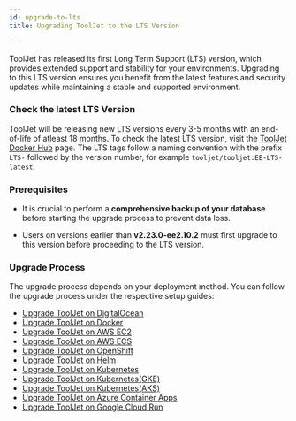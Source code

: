 ```yaml
---
id: upgrade-to-lts
title: Upgrading ToolJet to the LTS Version

---
```


ToolJet has released its first Long Term Support (LTS) version, which provides extended support and stability for your environments. Upgrading to this LTS version ensures you benefit from the latest features and security updates while maintaining a stable and supported environment.

### Check the latest LTS Version

ToolJet will be releasing new LTS versions every 3-5 months with an end-of-life of atleast 18 months. To check the latest LTS version, visit the [ToolJet Docker Hub](https://hub.docker.com/r/tooljet/tooljet/tags) page. The LTS tags follow a naming convention with the prefix `LTS-` followed by the version number, for example `tooljet/tooljet:EE-LTS-latest`.

### Prerequisites

- It is crucial to perform a **comprehensive backup of your database** before starting the upgrade process to prevent data loss.

- Users on versions earlier than **v2.23.0-ee2.10.2** must first upgrade to this version before proceeding to the LTS version.

### Upgrade Process

The upgrade process depends on your deployment method. You can follow the upgrade process under the respective setup guides:

- [Upgrade ToolJet on DigitalOcean](/docs/setup/digitalocean#upgrading-to-the-latest-lts-version)
- [Upgrade ToolJet on Docker](/docs/setup/docker#upgrading-to-the-latest-lts-version)
- [Upgrade ToolJet on AWS EC2](/docs/setup/ec2#upgrading-to-the-latest-lts-version)
- [Upgrade ToolJet on AWS ECS](/docs/setup/ecs#upgrading-to-the-latest-lts-version)
- [Upgrade ToolJet on OpenShift](/docs/setup/openshift#upgrading-to-the-latest-lts-version)
- [Upgrade ToolJet on Helm](/docs/setup/helm#upgrading-to-the-latest-lts-version)
- [Upgrade ToolJet on Kubernetes](/docs/setup/kubernetes#upgrading-to-the-latest-lts-version)
- [Upgrade ToolJet on Kubernetes(GKE)](/docs/setup/kubernetes-gke#upgrading-to-the-latest-lts-version)
- [Upgrade ToolJet on Kubernetes(AKS)](/docs/setup/kubernetes-aks#upgrading-to-the-latest-lts-version)
- [Upgrade ToolJet on Azure Container Apps](/docs/setup/azure-container#upgrading-to-the-latest-lts-version)
- [Upgrade ToolJet on Google Cloud Run](/docs/setup/google-cloud-run#upgrading-to-the-latest-lts-version)
